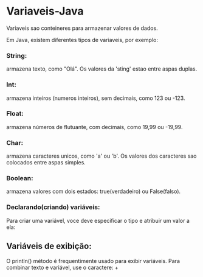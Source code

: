 # Variaveis-Java
  Variaveis sao conteineres para armazenar valores de dados.

 Em Java, existem diferentes tipos de variaveis, por exemplo:

 ### String:
 armazena texto, como "Olá". Os valores da 'sting' estao entre aspas duplas.
 ### Int:
 armazena inteiros (numeros inteiros), sem decimais, como 123 ou -123.

 ### Float:
 armazena números de flutuante, com decimais, como 19,99 ou -19,99.

 ### Char:
 armazena caracteres unicos, como 'a' ou 'b'. Os valores dos caracteres sao colocados entre aspas simples.

 ### Boolean:
 armazena valores com dois estados: true(verdadeiro) ou False(falso).

 ### Declarando(criando) variáveis:
 Para criar uma variável, voce deve especificar o tipo e atribuir um valor a ela:

## Variáveis de exibição:
O println() método é frequentimente usado para exibir variáveis.
Para combinar texto e variável, use o caractere: +

